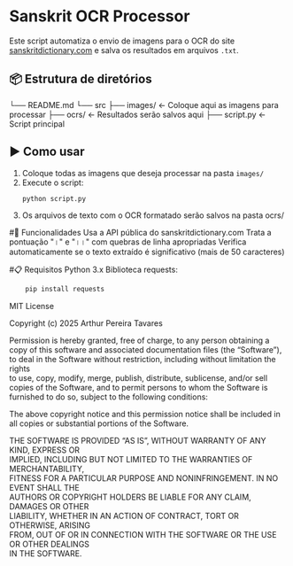 # Sanskrit OCR Processor

Este script automatiza o envio de imagens para o OCR do site [sanskritdictionary.com](https://ocr.sanskritdictionary.com) e salva os resultados em arquivos `.txt`.

## 📦 Estrutura de diretórios

└── README.md
└── src
	├── images/ ← Coloque aqui as imagens para processar
	├── ocrs/ ← Resultados serão salvos aqui
	├── script.py ← Script principal
	
	
## ▶️ Como usar

1. Coloque todas as imagens que deseja processar na pasta `images/`
2. Execute o script:
   ```bash
   python script.py
3. Os arquivos de texto com o OCR formatado serão salvos na pasta ocrs/

#📌 Funcionalidades
	Usa a API pública do sanskritdictionary.com
	Trata a pontuação "।" e "।।" com quebras de linha apropriadas
	Verifica automaticamente se o texto extraído é significativo (mais de 50 caracteres)

#📋 Requisitos
	Python 3.x
	Biblioteca requests:
```bash
	pip install requests
```	
MIT License

Copyright (c) 2025 Arthur Pereira Tavares
 
Permission is hereby granted, free of charge, to any person obtaining a copy
of this software and associated documentation files (the “Software”), to deal
in the Software without restriction, including without limitation the rights  
to use, copy, modify, merge, publish, distribute, sublicense, and/or sell  
copies of the Software, and to permit persons to whom the Software is  
furnished to do so, subject to the following conditions:

The above copyright notice and this permission notice shall be included in  
all copies or substantial portions of the Software.

THE SOFTWARE IS PROVIDED “AS IS”, WITHOUT WARRANTY OF ANY KIND, EXPRESS OR  
IMPLIED, INCLUDING BUT NOT LIMITED TO THE WARRANTIES OF MERCHANTABILITY,  
FITNESS FOR A PARTICULAR PURPOSE AND NONINFRINGEMENT. IN NO EVENT SHALL THE  
AUTHORS OR COPYRIGHT HOLDERS BE LIABLE FOR ANY CLAIM, DAMAGES OR OTHER  
LIABILITY, WHETHER IN AN ACTION OF CONTRACT, TORT OR OTHERWISE, ARISING  
FROM, OUT OF OR IN CONNECTION WITH THE SOFTWARE OR THE USE OR OTHER DEALINGS  
IN THE SOFTWARE.

